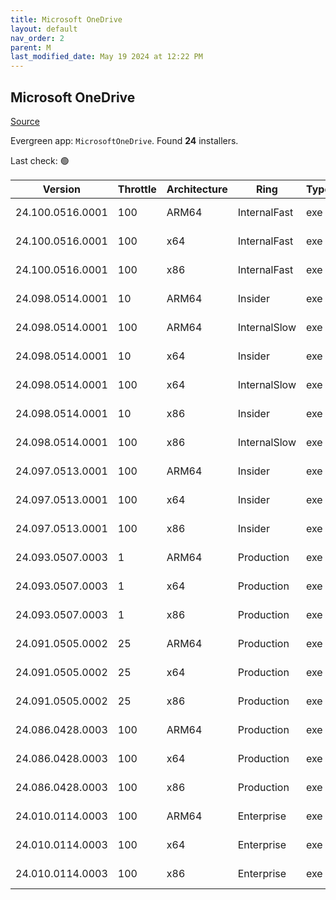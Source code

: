 ```yaml
---
title: Microsoft OneDrive
layout: default
nav_order: 2
parent: M
last_modified_date: May 19 2024 at 12:22 PM
---
```


## Microsoft OneDrive

[Source](https://onedrive.live.com/)

Evergreen app: `MicrosoftOneDrive`. Found **24** installers.

Last check: 🟢

| Version          | Throttle | Architecture | Ring         | Type | Sha256                                                           | URI                                                                                                                                                                  |
| ---------------- | -------- | ------------ | ------------ | ---- | ---------------------------------------------------------------- | -------------------------------------------------------------------------------------------------------------------------------------------------------------------- |
| 24.100.0516.0001 | 100      | ARM64        | InternalFast | exe  | 501dd5f9cf55d657562ecc74446ff9e2b44dd2adda5642c51563cf8049f5c677 | [https://oneclient.sfx.ms/Win/Installers/24.100.0516.0001/arm64/OneDriveSetup.exe](https://oneclient.sfx.ms/Win/Installers/24.100.0516.0001/arm64/OneDriveSetup.exe) |
| 24.100.0516.0001 | 100      | x64          | InternalFast | exe  | 9b235e9a58c3dec1f79e656941b8406cc1fbf5f51a313126faea70fee87914bd | [https://oneclient.sfx.ms/Win/Installers/24.100.0516.0001/amd64/OneDriveSetup.exe](https://oneclient.sfx.ms/Win/Installers/24.100.0516.0001/amd64/OneDriveSetup.exe) |
| 24.100.0516.0001 | 100      | x86          | InternalFast | exe  | 5d5a09c953f3c2415b2d59c7bed67501260ff2599bd8a8583f05f86a3fae8a98 | [https://oneclient.sfx.ms/Win/Installers/24.100.0516.0001/OneDriveSetup.exe](https://oneclient.sfx.ms/Win/Installers/24.100.0516.0001/OneDriveSetup.exe)             |
| 24.098.0514.0001 | 10       | ARM64        | Insider      | exe  | 2b3d330eedabd80dfe6f01929a2cee543184ad0dabbb2ccc080fbcd31bd555c7 | [https://oneclient.sfx.ms/Win/Installers/24.098.0514.0001/arm64/OneDriveSetup.exe](https://oneclient.sfx.ms/Win/Installers/24.098.0514.0001/arm64/OneDriveSetup.exe) |
| 24.098.0514.0001 | 100      | ARM64        | InternalSlow | exe  | 2b3d330eedabd80dfe6f01929a2cee543184ad0dabbb2ccc080fbcd31bd555c7 | [https://oneclient.sfx.ms/Win/Installers/24.098.0514.0001/arm64/OneDriveSetup.exe](https://oneclient.sfx.ms/Win/Installers/24.098.0514.0001/arm64/OneDriveSetup.exe) |
| 24.098.0514.0001 | 10       | x64          | Insider      | exe  | bf8e15c89fab9c3a947ac7a5a0b02b3515ad53e86c45b1d66de27eb2f20239f4 | [https://oneclient.sfx.ms/Win/Installers/24.098.0514.0001/amd64/OneDriveSetup.exe](https://oneclient.sfx.ms/Win/Installers/24.098.0514.0001/amd64/OneDriveSetup.exe) |
| 24.098.0514.0001 | 100      | x64          | InternalSlow | exe  | bf8e15c89fab9c3a947ac7a5a0b02b3515ad53e86c45b1d66de27eb2f20239f4 | [https://oneclient.sfx.ms/Win/Installers/24.098.0514.0001/amd64/OneDriveSetup.exe](https://oneclient.sfx.ms/Win/Installers/24.098.0514.0001/amd64/OneDriveSetup.exe) |
| 24.098.0514.0001 | 10       | x86          | Insider      | exe  | 61edfbd5b773ec7a33705dd47e436cff6c79867dfe82e8834dad5f11f7bf0c37 | [https://oneclient.sfx.ms/Win/Installers/24.098.0514.0001/OneDriveSetup.exe](https://oneclient.sfx.ms/Win/Installers/24.098.0514.0001/OneDriveSetup.exe)             |
| 24.098.0514.0001 | 100      | x86          | InternalSlow | exe  | 61edfbd5b773ec7a33705dd47e436cff6c79867dfe82e8834dad5f11f7bf0c37 | [https://oneclient.sfx.ms/Win/Installers/24.098.0514.0001/OneDriveSetup.exe](https://oneclient.sfx.ms/Win/Installers/24.098.0514.0001/OneDriveSetup.exe)             |
| 24.097.0513.0001 | 100      | ARM64        | Insider      | exe  | 801b5cdeac69c00807c9af543d880f8e38f1ba8ae4a95b1fab4f0434625050da | [https://oneclient.sfx.ms/Win/Installers/24.097.0513.0001/arm64/OneDriveSetup.exe](https://oneclient.sfx.ms/Win/Installers/24.097.0513.0001/arm64/OneDriveSetup.exe) |
| 24.097.0513.0001 | 100      | x64          | Insider      | exe  | 1d8c5eeb2b1a5c7b5330e14c95066cd32bb56676b2831c60a1ea78cbfdd93d5e | [https://oneclient.sfx.ms/Win/Installers/24.097.0513.0001/amd64/OneDriveSetup.exe](https://oneclient.sfx.ms/Win/Installers/24.097.0513.0001/amd64/OneDriveSetup.exe) |
| 24.097.0513.0001 | 100      | x86          | Insider      | exe  | b4ade9cf10e1de4c8c697dff115f79b71677c1d2e90f2008bcbc4e2f019999ac | [https://oneclient.sfx.ms/Win/Installers/24.097.0513.0001/OneDriveSetup.exe](https://oneclient.sfx.ms/Win/Installers/24.097.0513.0001/OneDriveSetup.exe)             |
| 24.093.0507.0003 | 1        | ARM64        | Production   | exe  | f1269ba0a28024057bd1473b5ef99e298ac20c4bd08caf44bb0da8866f153363 | [https://oneclient.sfx.ms/Win/Installers/24.093.0507.0003/arm64/OneDriveSetup.exe](https://oneclient.sfx.ms/Win/Installers/24.093.0507.0003/arm64/OneDriveSetup.exe) |
| 24.093.0507.0003 | 1        | x64          | Production   | exe  | f3ab998f481d0497a6c4694a4e6b4e86e1e37ad77c62dfe1eebea1d2898fa707 | [https://oneclient.sfx.ms/Win/Installers/24.093.0507.0003/amd64/OneDriveSetup.exe](https://oneclient.sfx.ms/Win/Installers/24.093.0507.0003/amd64/OneDriveSetup.exe) |
| 24.093.0507.0003 | 1        | x86          | Production   | exe  | 8a470df518dbb30916abffad97b2028838d244609c3d5ee8a930cd8f69bd5035 | [https://oneclient.sfx.ms/Win/Installers/24.093.0507.0003/OneDriveSetup.exe](https://oneclient.sfx.ms/Win/Installers/24.093.0507.0003/OneDriveSetup.exe)             |
| 24.091.0505.0002 | 25       | ARM64        | Production   | exe  | 75ab35f177184fa81c4aab2d4068c67eaea7a36867528f79b1ce87ccb1502bda | [https://oneclient.sfx.ms/Win/Installers/24.091.0505.0002/arm64/OneDriveSetup.exe](https://oneclient.sfx.ms/Win/Installers/24.091.0505.0002/arm64/OneDriveSetup.exe) |
| 24.091.0505.0002 | 25       | x64          | Production   | exe  | b2874a336ad09c08fe1c8cb6dcc60c538263cc36ef716df716512426fe95d967 | [https://oneclient.sfx.ms/Win/Installers/24.091.0505.0002/amd64/OneDriveSetup.exe](https://oneclient.sfx.ms/Win/Installers/24.091.0505.0002/amd64/OneDriveSetup.exe) |
| 24.091.0505.0002 | 25       | x86          | Production   | exe  | 7d639ac7334f1b7a31541a0d1c3af47d7d1235d72797ab57500c8c2f3000d1a6 | [https://oneclient.sfx.ms/Win/Installers/24.091.0505.0002/OneDriveSetup.exe](https://oneclient.sfx.ms/Win/Installers/24.091.0505.0002/OneDriveSetup.exe)             |
| 24.086.0428.0003 | 100      | ARM64        | Production   | exe  | 88f84aca3925fe09e1c268c1ae76bf2c297d69987ba4706e586717cbfa496f1c | [https://oneclient.sfx.ms/Win/Installers/24.086.0428.0003/arm64/OneDriveSetup.exe](https://oneclient.sfx.ms/Win/Installers/24.086.0428.0003/arm64/OneDriveSetup.exe) |
| 24.086.0428.0003 | 100      | x64          | Production   | exe  | 550091713d050c2a2e4242d59aa8a84e596d788e05883f11a2639224af071002 | [https://oneclient.sfx.ms/Win/Installers/24.086.0428.0003/amd64/OneDriveSetup.exe](https://oneclient.sfx.ms/Win/Installers/24.086.0428.0003/amd64/OneDriveSetup.exe) |
| 24.086.0428.0003 | 100      | x86          | Production   | exe  | 37d35d41d5265b7d5c2531e9af957abb99b72cfeedfd4fb0443ace5b0da8a76f | [https://oneclient.sfx.ms/Win/Installers/24.086.0428.0003/OneDriveSetup.exe](https://oneclient.sfx.ms/Win/Installers/24.086.0428.0003/OneDriveSetup.exe)             |
| 24.010.0114.0003 | 100      | ARM64        | Enterprise   | exe  | 4959404b563a9813bd2e6ee361aad266135165676003db76dc173671f12cc390 | [https://oneclient.sfx.ms/Win/Installers/24.010.0114.0003/arm64/OneDriveSetup.exe](https://oneclient.sfx.ms/Win/Installers/24.010.0114.0003/arm64/OneDriveSetup.exe) |
| 24.010.0114.0003 | 100      | x64          | Enterprise   | exe  | 6d02a25e10f441976e856d9672c174a5c2e3f9966eca2934f2f701c00d2bfbf6 | [https://oneclient.sfx.ms/Win/Installers/24.010.0114.0003/amd64/OneDriveSetup.exe](https://oneclient.sfx.ms/Win/Installers/24.010.0114.0003/amd64/OneDriveSetup.exe) |
| 24.010.0114.0003 | 100      | x86          | Enterprise   | exe  | 18c63fb18ead14f73d690567c7854375214cf9e34fae721f78fe4fc86f64d4cf | [https://oneclient.sfx.ms/Win/Installers/24.010.0114.0003/OneDriveSetup.exe](https://oneclient.sfx.ms/Win/Installers/24.010.0114.0003/OneDriveSetup.exe)             |

